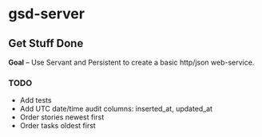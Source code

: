# gsd-server

## Get Stuff Done

__Goal__ – Use Servant and Persistent to create a basic http/json web-service.

### TODO

- Add tests
- Add UTC date/time audit columns: inserted_at, updated_at
- Order stories newest first
- Order tasks oldest first
